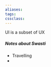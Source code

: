 ```yaml
---
aliases:
tags: 
cssclass:
---
```


UI is a subset of UX


##### Notes about Swasti
- Travelling
- 


